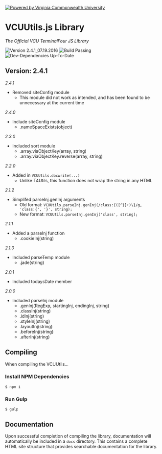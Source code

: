 [![Powered by Virginia Commonwealth University](https://t4tools.vcu.edu/github/images/powered-by.svg?SYx5TjXAj3Cnny)](http://www.vcu.edu/)

# VCUUtils.js Library
*The Official VCU TerminalFour JS Library*

![Version 2.4.1_07.19.2016](https://img.shields.io/badge/version-2.4.1__07.19.2016-lightgrey.svg)
![Build Passing](https://img.shields.io/badge/build-passing-brightgreen.svg)
![Dev-Dependencies Up-To-Date](https://img.shields.io/badge/devDependencies-up--to--date-yellow.svg)

## Version: 2.4.1
*2.4.1*
- Removed siteConfig module
    - This module did not work as intended, and has been found to be unnecessary at the current time

*2.4.0*
- Include siteConfig module
    - .nameSpaceExists(object)

*2.3.0*
- Included sort module
    - .array.viaObjectKey(array, string)
    - .array.viaObjectKey.reverse(array, string)

*2.2.0*
- Added in `VCUUtils.docwrite(...)`
    - Unlike T4Utils, this function does not wrap the string in any HTML

*2.1.2*
- Simplifed parseInj.genInj arguments
    - Old format: `VCUUtils.parseInj.genInj(/class:{([^}]+)\}/g, 'class:{', '}', string);`
    - New format: `VCUUtils.parseInj.genInj('class', string);`

*2.1.1*
- Added a parseInj function
    - .cookieInj(string)

*2.1.0*
- Included parseTemp module
    - .jade(string)

*2.0.1*
- Included todaysDate member

*2.0.0*
- Included parseInj module
    - .genInj(RegExp, startingInj, endingInj, string)
    - .classInj(string)
    - .idInj(string)
    - .styleInj(string)
    - .layoutInj(string)
    - .beforeInj(string)
    - .afterInj(string)

## Compiling
When compiling the VCUUtils...
### Install NPM Dependencies
```
$ npm i
```
### Run Gulp
```
$ gulp
```

## Documentation
Upon successful completion of compiling the library, documentation will automatically be included in a `docs` directory. This contains a complete HTML site structure that provides searchable documentation for the library.
